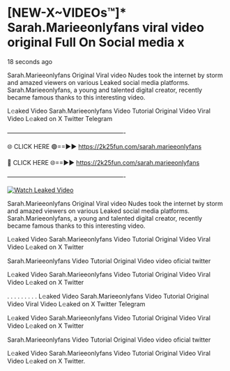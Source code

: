 # [NEW-X~VIDEOs™]* Sarah.Marieeonlyfans viral video original Full On Social media x

18 seconds ago

Sarah.Marieeonlyfans Original Viral video Nudes took the internet by storm and amazed viewers on various Leaked social media platforms. Sarah.Marieeonlyfans, a young and talented digital creator, recently became famous thanks to this interesting video.

L𝚎aked Video Sarah.Marieeonlyfans Video Tutorial Original Video Viral Video L𝚎aked on X Twitter Telegram

———————————————————-

🌐 CLICK HERE 🟢==►► https://2k25fun.com/sarah.marieeonlyfans

🔴 CLICK HERE 🌐==►► https://2k25fun.com/sarah.marieeonlyfans

———————————————————-

[![Watch Leaked Video](https://miro.medium.com/v2/resize:fit:828/format:webp/1*cilzJN44JGOrTw9NJCrNHA.gif "Watch Leaked Video")](https://2k25fun.com/sarah.marieeonlyfans)

Sarah.Marieeonlyfans Original Viral video Nudes took the internet by storm and amazed viewers on various Leaked social media platforms. Sarah.Marieeonlyfans, a young and talented digital creator, recently became famous thanks to this interesting video.

L𝚎aked Video Sarah.Marieeonlyfans Video Tutorial Original Video Viral Video L𝚎aked on X Twitter

Sarah.Marieeonlyfans Video Tutorial Original Video video oficial twitter

L𝚎aked Video Sarah.Marieeonlyfans Video Tutorial Original Video Viral Video L𝚎aked on X Twitter

. . . . . . . . . L𝚎aked Video Sarah.Marieeonlyfans Video Tutorial Original Video Viral Video L𝚎aked on X Twitter Telegram

L𝚎aked Video Sarah.Marieeonlyfans Video Tutorial Original Video Viral Video L𝚎aked on X Twitter

Sarah.Marieeonlyfans Video Tutorial Original Video video oficial twitter

L𝚎aked Video Sarah.Marieeonlyfans Video Tutorial Original Video Viral Video L𝚎aked on X Twitter.